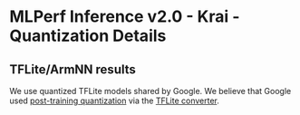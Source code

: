 # MLPerf Inference v2.0 - Krai - Quantization Details

## TFLite/ArmNN results

We use quantized TFLite models shared by Google.
We believe that Google used [post-training quantization](https://www.tensorflow.org/lite/performance/post_training_quantization) via the [TFLite converter](https://www.tensorflow.org/lite/convert/).
